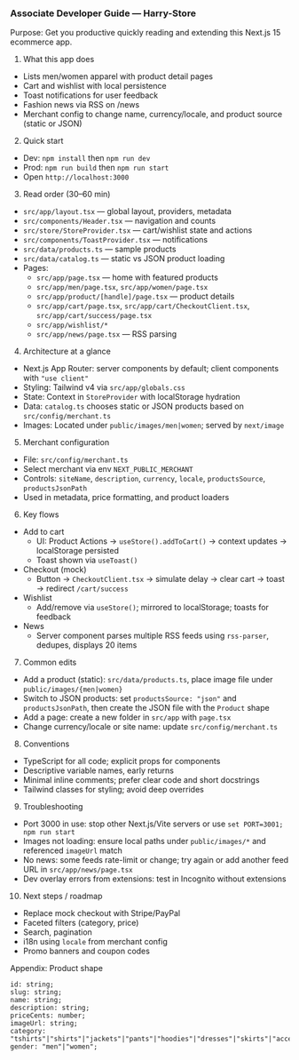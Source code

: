 ### Associate Developer Guide — Harry-Store

Purpose: Get you productive quickly reading and extending this Next.js 15 ecommerce app.

1) What this app does
- Lists men/women apparel with product detail pages
- Cart and wishlist with local persistence
- Toast notifications for user feedback
- Fashion news via RSS on /news
- Merchant config to change name, currency/locale, and product source (static or JSON)

2) Quick start
- Dev: `npm install` then `npm run dev`
- Prod: `npm run build` then `npm run start`
- Open `http://localhost:3000`

3) Read order (30–60 min)
- `src/app/layout.tsx` — global layout, providers, metadata
- `src/components/Header.tsx` — navigation and counts
- `src/store/StoreProvider.tsx` — cart/wishlist state and actions
- `src/components/ToastProvider.tsx` — notifications
- `src/data/products.ts` — sample products
- `src/data/catalog.ts` — static vs JSON product loading
- Pages:
  - `src/app/page.tsx` — home with featured products
  - `src/app/men/page.tsx`, `src/app/women/page.tsx`
  - `src/app/product/[handle]/page.tsx` — product details
  - `src/app/cart/page.tsx`, `src/app/cart/CheckoutClient.tsx`, `src/app/cart/success/page.tsx`
  - `src/app/wishlist/*`
  - `src/app/news/page.tsx` — RSS parsing

4) Architecture at a glance
- Next.js App Router: server components by default; client components with `"use client"`
- Styling: Tailwind v4 via `src/app/globals.css`
- State: Context in `StoreProvider` with localStorage hydration
- Data: `catalog.ts` chooses static or JSON products based on `src/config/merchant.ts`
- Images: Located under `public/images/men|women`; served by `next/image`

5) Merchant configuration
- File: `src/config/merchant.ts`
- Select merchant via env `NEXT_PUBLIC_MERCHANT`
- Controls: `siteName`, `description`, `currency`, `locale`, `productsSource`, `productsJsonPath`
- Used in metadata, price formatting, and product loaders

6) Key flows
- Add to cart
  - UI: Product Actions -> `useStore().addToCart()` -> context updates -> localStorage persisted
  - Toast shown via `useToast()`
- Checkout (mock)
  - Button -> `CheckoutClient.tsx` -> simulate delay -> clear cart -> toast -> redirect `/cart/success`
- Wishlist
  - Add/remove via `useStore()`; mirrored to localStorage; toasts for feedback
- News
  - Server component parses multiple RSS feeds using `rss-parser`, dedupes, displays 20 items

7) Common edits
- Add a product (static): `src/data/products.ts`, place image file under `public/images/{men|women}`
- Switch to JSON products: set `productsSource: "json"` and `productsJsonPath`, then create the JSON file with the `Product` shape
- Add a page: create a new folder in `src/app` with `page.tsx`
- Change currency/locale or site name: update `src/config/merchant.ts`

8) Conventions
- TypeScript for all code; explicit props for components
- Descriptive variable names, early returns
- Minimal inline comments; prefer clear code and short docstrings
- Tailwind classes for styling; avoid deep overrides

9) Troubleshooting
- Port 3000 in use: stop other Next.js/Vite servers or use `set PORT=3001; npm run start`
- Images not loading: ensure local paths under `public/images/*` and referenced `imageUrl` match
- No news: some feeds rate-limit or change; try again or add another feed URL in `src/app/news/page.tsx`
- Dev overlay errors from extensions: test in Incognito without extensions

10) Next steps / roadmap
- Replace mock checkout with Stripe/PayPal
- Faceted filters (category, price)
- Search, pagination
- i18n using `locale` from merchant config
- Promo banners and coupon codes

Appendix: Product shape
```
id: string;
slug: string;
name: string;
description: string;
priceCents: number;
imageUrl: string;
category: "tshirts"|"shirts"|"jackets"|"pants"|"hoodies"|"dresses"|"skirts"|"accessories";
gender: "men"|"women";
```


